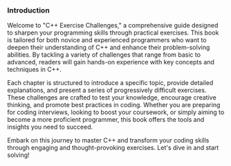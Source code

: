 ### Introduction

Welcome to "C++ Exercise Challenges," a comprehensive guide designed to sharpen your programming skills through practical exercises. This book is tailored for both novice and experienced programmers who want to deepen their understanding of C++ and enhance their problem-solving abilities. By tackling a variety of challenges that range from basic to advanced, readers will gain hands-on experience with key concepts and techniques in C++.

Each chapter is structured to introduce a specific topic, provide detailed explanations, and present a series of progressively difficult exercises. These challenges are crafted to test your knowledge, encourage creative thinking, and promote best practices in coding. Whether you are preparing for coding interviews, looking to boost your coursework, or simply aiming to become a more proficient programmer, this book offers the tools and insights you need to succeed.

Embark on this journey to master C++ and transform your coding skills through engaging and thought-provoking exercises. Let's dive in and start solving!
